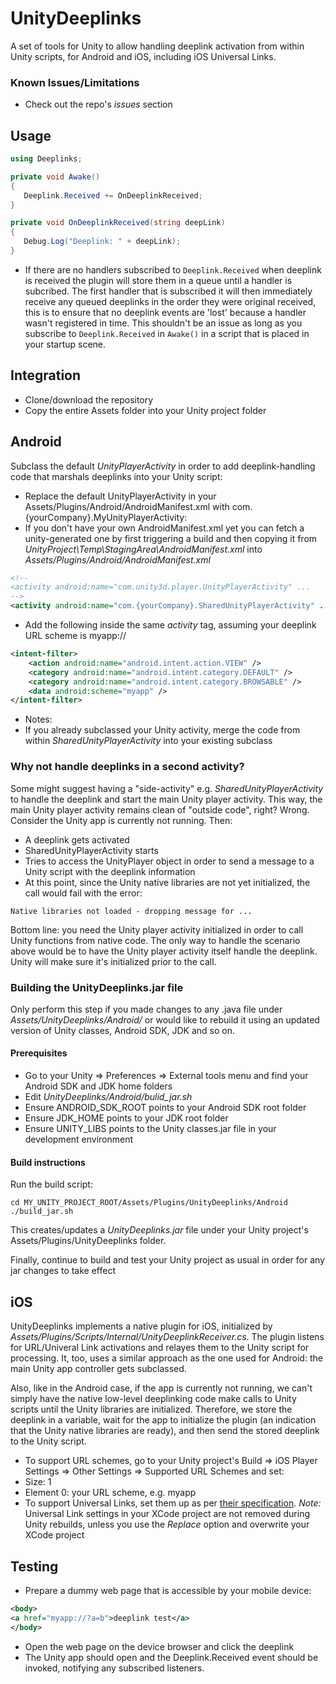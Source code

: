 # UnityDeeplinks
A set of tools for Unity to allow handling deeplink activation from within Unity scripts, for Android and iOS, including iOS Universal Links.
### Known Issues/Limitations
* Check out the repo's *issues* section
## Usage
 ```cs
 using Deeplinks;
 
 private void Awake() 
 {
    Deeplink.Received += OnDeeplinkReceived;
 }
 
 private void OnDeeplinkReceived(string deepLink)
 {
    Debug.Log("Deeplink: " + deepLink);
 }
 ```
 * If there are no handlers subscribed to `Deeplink.Received` when deeplink is received the plugin will store them in a queue until a handler is subcribed. The first handler that is subscribed it will then immediately receive any queued deeplinks in the order they were original received, this is to ensure that no deeplink events are 'lost' because a handler wasn't registered in time. This shouldn't be an issue as long as you subscribe to `Deeplink.Received` in `Awake()` in a script that is placed in your startup scene.
## Integration
* Clone/download the repository
* Copy the entire Assets folder into your Unity project folder
## Android
Subclass the default *UnityPlayerActivity* in order to add deeplink-handling code that marshals deeplinks into your Unity script:

* Replace the default UnityPlayerActivity in your Assets/Plugins/Android/AndroidManifest.xml with com.{yourCompany}.MyUnityPlayerActivity:
* If you don't have your own AndroidManifest.xml yet you can fetch a unity-generated one by first triggering a build and then copying it from *UnityProject\Temp\StagingArea\AndroidManifest.xml* into *Assets/Plugins/Android/AndroidManifest.xml*

 ```xml
 <!--
 <activity android:name="com.unity3d.player.UnityPlayerActivity" ...
 -->
 <activity android:name="com.{yourCompany}.SharedUnityPlayerActivity" ...
 ```

* Add the following inside the same *activity* tag, assuming your deeplink URL scheme is myapp://

 ```xml
 <intent-filter>
     <action android:name="android.intent.action.VIEW" />
     <category android:name="android.intent.category.DEFAULT" />
     <category android:name="android.intent.category.BROWSABLE" />
     <data android:scheme="myapp" />
 </intent-filter>
 ```

* Notes:
 * If you already subclassed your Unity activity, merge the code from within *SharedUnityPlayerActivity* into your existing subclass

### Why not handle deeplinks in a second activity?
Some might suggest having a "side-activity" e.g. *SharedUnityPlayerActivity* to handle the deeplink and start the main Unity player activity. This way, the main Unity player activity remains clean of "outside code", right? Wrong. Consider the Unity app is currently not running. Then:
* A deeplink gets activated
* SharedUnityPlayerActivity starts
* Tries to access the UnityPlayer object in order to send a message to a Unity script with the deeplink information
* At this point, since the Unity native libraries are not yet initialized, the call would fail with the error:
 ```
 Native libraries not loaded - dropping message for ...
 ```
Bottom line: you need the Unity player activity initialized in order to call Unity functions from native code. The only way to handle the scenario above would be to have the Unity player activity itself handle the deeplink. Unity will make sure it's initialized prior to the call.

### Building the UnityDeeplinks.jar file
Only perform this step if you made changes to any .java file under *Assets/UnityDeeplinks/Android/* or would like to rebuild it using an updated version of Unity classes, Android SDK, JDK and so on.

#### Prerequisites
* Go to your Unity => Preferences => External tools menu and find your Android SDK and JDK home folders
* Edit *UnityDeeplinks/Android/bulid_jar.sh*
* Ensure ANDROID_SDK_ROOT points to your Android SDK root folder
* Ensure JDK_HOME points to your JDK root folder
* Ensure UNITY_LIBS points to the Unity classes.jar file in your development environment

#### Build instructions
Run the build script:
```
cd MY_UNITY_PROJECT_ROOT/Assets/Plugins/UnityDeeplinks/Android
./build_jar.sh
```

This creates/updates a *UnityDeeplinks.jar* file under your Unity project's Assets/Plugins/UnityDeeplinks folder.

Finally, continue to build and test your Unity project as usual in order for any jar changes to take effect

## iOS
UnityDeeplinks implements a native plugin for iOS, initialized by *Assets/Plugins/Scripts/Internal/UnityDeeplinkReceiver.cs*. The plugin listens for URL/Univeral Link activations and relayes them to the Unity script for processing. It, too, uses a similar approach as the one used for Android: the main Unity app controller gets subclassed.

Also, like in the Android case, if the app is currently not running, we can't simply have the native low-level deeplinking code make calls to Unity scripts until the Unity libraries are initialized. Therefore, we store the deeplink in a variable, wait for the app to initialize the plugin (an indication that the Unity native libraries are ready), and then send the stored deeplink to the Unity script.

* To support URL schemes, go to your Unity project's Build => iOS Player Settings => Other Settings => Supported URL Schemes and set:
 * Size: 1
 * Element 0: your URL scheme, e.g. myapp
* To support Universal Links, set them up as per [their specification](https://developer.apple.com/library/content/documentation/General/Conceptual/AppSearch/UniversalLinks.html). *Note:* Universal Link settings in your XCode project are not removed during Unity rebuilds, unless you use the *Replace* option and overwrite your XCode project

## Testing

* Prepare a dummy web page that is accessible by your mobile device:

 ```xml
 <body>
 <a href="myapp://?a=b">deeplink test</a>
 </body>
 ```

* Open the web page on the device browser and click the deeplink
* The Unity app should open and the Deeplink.Received event should be invoked, notifying any subscribed listeners.
